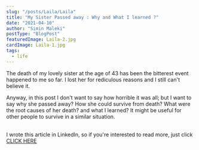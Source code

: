 ```yaml
---
slug: "/posts/Laila/Laila"
title: "My Sister Passed away : Why and What I learned ?"
date: "2021-04-10"
author: "Simin Maleki"
postType: "BlogPost"
featuredImage: Laila-2.jpg
cardImage: Laila-1.jpg
tags:
  - life
---
```


The death of my lovely sister at the age of 43 has been the bitterest event happened to me so far. I lost her for rediculous reasons and I still can't believe it.
<br/>

Anyway, in this post I don't want to say how horrible it was all; but I want to say why she passed away? How she could survive from death? What were the root causes of her death? and what I learned? It might be useful for other people to survive in a similar situation.

<br/>
I wrote this article in LinkedIn, so if you're interested to read more, just click <a href="https://www.linkedin.com/pulse/my-sister-passed-away-why-what-i-learned-simin-maleki-shamasbi/" target="_blank">CLICK HERE</a>
